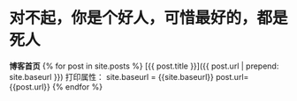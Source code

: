 # 对不起，你是个好人，可惜最好的，都是死人



**博客首页**
{% for post in  site.posts %}
[{{ post.title }}]({{ post.url | prepend: site.baseurl }})
打印属性：
site.baseurl = {{site.baseurl}}
post.url={{post.url}}
{% endfor %}
